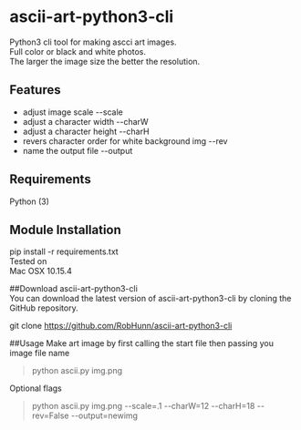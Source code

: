 # ascii-art-python3-cli
Python3 cli tool for making ascci art images. <br>
Full color or black and white photos. <br>
The larger the image size the better the resolution.

## Features
- adjust image scale        --scale
- adjust a character width  --charW
- adjust a character height --charH
- revers character order for white background img   --rev
- name the output file      --output


## Requirements
Python (3)<br>

## Module Installation
pip install -r requirements.txt<br>
Tested on<br>
Mac OSX 10.15.4

##Download ascii-art-python3-cli<br>
You can download the latest version of ascii-art-python3-cli by cloning the GitHub repository.

git clone https://github.com/RobHunn/ascii-art-python3-cli

##Usage
Make art image by first calling the start file then passing you image file name

>python ascii.py img.png

Optional flags

>python ascii.py img.png --scale=.1 --charW=12 --charH=18 --rev=False --output=newimg
